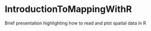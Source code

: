 # IntroductionToMappingWithR
Brief presentation highlighting how to read and plot spatial data in R
